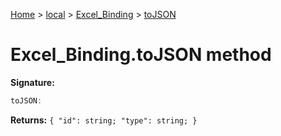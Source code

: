 [Home](./index) &gt; [local](local.md) &gt; [Excel\_Binding](local.excel_binding.md) &gt; [toJSON](local.excel_binding.tojson.md)

# Excel\_Binding.toJSON method


**Signature:**
```javascript
toJSON:
```
**Returns:** `{
            "id": string;
            "type": string;
        }`

